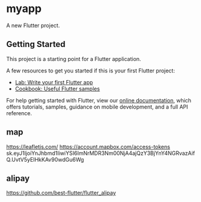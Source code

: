 # myapp

A new Flutter project.

## Getting Started

This project is a starting point for a Flutter application.

A few resources to get you started if this is your first Flutter project:

- [Lab: Write your first Flutter app](https://flutter.dev/docs/get-started/codelab)
- [Cookbook: Useful Flutter samples](https://flutter.dev/docs/cookbook)

For help getting started with Flutter, view our 
[online documentation](https://flutter.dev/docs), which offers tutorials, 
samples, guidance on mobile development, and a full API reference.


## map
https://leafletjs.com/
https://account.mapbox.com/access-tokens
sk.eyJ1IjoiYnJhbmd1IiwiYSI6ImNrMDR3Nm00NjA4ajQzY3BjYnY4NGRvazAifQ.UvtV5yEIHkKAv90wdGu6Wg


## alipay
https://github.com/best-flutter/flutter_alipay